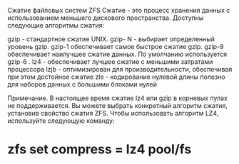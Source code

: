 Сжатие файловых систем ZFS
Сжатие - это процесс хранения данных с использованием меньшего дискового пространства. Доступны следующие алгоритмы сжатия:

gzip - стандартное сжатие UNIX.
gzip- N - выбирает определенный уровень gzip. gzip-1 обеспечивает самое быстрое сжатие gzip. gzip-9 обеспечивает наилучшее сжатие данных. По умолчанию используется gzip-6 .
lz4 - обеспечивает лучшее сжатие с меньшими затратами процессора
lzjb - оптимизирован для производительности, обеспечивая при этом достойное сжатие
zle - кодирование нулевой длины полезно для наборов данных с большими блоками нулей

Примечание.  В настоящее время сжатие lz4 или gzip в корневых пулах не поддерживается.
Вы можете выбрать конкретный алгоритм сжатия, установив свойство сжатия ZFS. Чтобы использовать алгоритм LZ4, используйте следующую команду:
# zfs set compress = lz4 pool/fs
